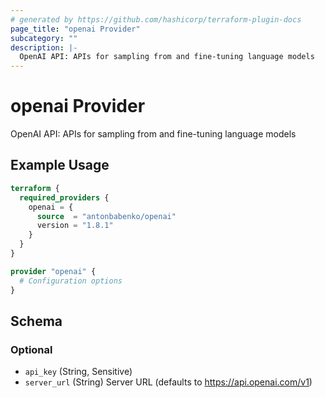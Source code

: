 ```yaml
---
# generated by https://github.com/hashicorp/terraform-plugin-docs
page_title: "openai Provider"
subcategory: ""
description: |-
  OpenAI API: APIs for sampling from and fine-tuning language models
---
```


# openai Provider

OpenAI API: APIs for sampling from and fine-tuning language models

## Example Usage

```terraform
terraform {
  required_providers {
    openai = {
      source  = "antonbabenko/openai"
      version = "1.8.1"
    }
  }
}

provider "openai" {
  # Configuration options
}
```

<!-- schema generated by tfplugindocs -->
## Schema

### Optional

- `api_key` (String, Sensitive)
- `server_url` (String) Server URL (defaults to https://api.openai.com/v1)
